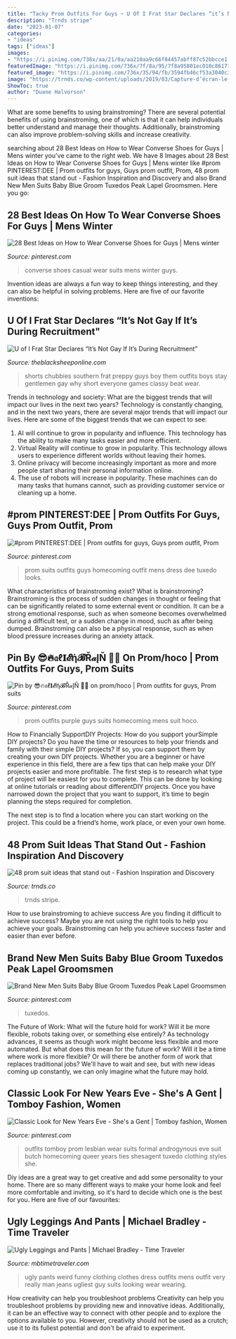 ```yaml
---
title: "Tacky Prom Outfits For Guys ~ U Of I Frat Star Declares “it’s Not Gay If It’s During Recruitment&quot;"
description: "Trnds stripe"
date: "2023-01-07"
categories:
- "ideas"
tags: ["ideas"]
images:
- "https://i.pinimg.com/736x/aa/21/0a/aa210aa9c66f84457abff87c52bbcce1.jpg"
featuredImage: "https://i.pinimg.com/736x/7f/8a/95/7f8a95801ec010c861712cba9749a2e9.jpg"
featured_image: "https://i.pinimg.com/736x/35/94/fb/3594fb46cf53a3040c311bee53136847.jpg"
image: "https://trnds.co/wp-content/uploads/2019/03/Capture-d’écran-le-2019-03-28-à-16.04.24.png"
ShowToc: true
author: "Duane Halvorson"
---
```



What are some benefits to using brainstroming?
There are several potential benefits of using brainstroming, one of which is that it can help individuals better understand and manage their thoughts. Additionally, brainstroming can also improve problem-solving skills and increase creativity.

	

		
searching about 28 Best Ideas on How to Wear Converse Shoes for Guys | Mens winter you've came to the right web. We have 8 Images about 28 Best Ideas on How to Wear Converse Shoes for Guys | Mens winter like #prom PINTEREST:DEE | Prom outfits for guys, Guys prom outfit, Prom, 48 prom suit ideas that stand out - Fashion Inspiration and Discovery and also Brand New Men Suits Baby Blue Groom Tuxedos Peak Lapel Groomsmen. Here you go:
		
    
## 28 Best Ideas On How To Wear Converse Shoes For Guys | Mens Winter

<img loading=lazy src="https://i.pinimg.com/736x/7f/8a/95/7f8a95801ec010c861712cba9749a2e9.jpg" onerror="this.onerror=null;this.src='https://tse4.mm.bing.net/th?id=OIP.1n7Gl-IZhXTxXHlRdrJiRwHaHa&amp;pid=15.1';" alt="28 Best Ideas on How to Wear Converse Shoes for Guys | Mens winter">

_Source: pinterest.com_

>converse shoes casual wear suits mens winter guys. 

	

Invention ideas are always a fun way to keep things interesting, and they can also be helpful in solving problems. Here are five of our favorite inventions: 

    
## U Of I Frat Star Declares “It’s Not Gay If It’s During Recruitment&quot;

<img loading=lazy src="https://theblacksheeponline.com/wp-content/uploads/2017/09/7699469273138fa75afa8cfc38ab23e5-preppy-guys-preppy-outfits.jpg" onerror="this.onerror=null;this.src='https://tse3.mm.bing.net/th?id=OIP.X4lNEfLn8sZzvCqJvxzdogHaH0&amp;pid=15.1';" alt="U of I Frat Star Declares “It’s Not Gay If It’s During Recruitment&quot;">

_Source: theblacksheeponline.com_

>shorts chubbies southern frat preppy guys boy them outfits boys stay gentlemen gay why short everyone games classy beat wear. 

	

Trends in technology and society: What are the biggest trends that will impact our lives in the next two years?
Technology is constantly changing, and in the next two years, there are several major trends that will impact our lives. Here are some of the biggest trends that we can expect to see: 
1) AI will continue to grow in popularity and influence. This technology has the ability to make many tasks easier and more efficient. 
2) Virtual Reality will continue to grow in popularity. This technology allows users to experience different worlds without leaving their homes. 
3) Online privacy will become increasingly important as more and more people start sharing their personal information online. 
4) The use of robots will increase in popularity. These machines can do many tasks that humans cannot, such as providing customer service or cleaning up a home.

    
## #prom PINTEREST:DEE | Prom Outfits For Guys, Guys Prom Outfit, Prom

<img loading=lazy src="https://i.pinimg.com/736x/51/0c/c9/510cc986c52d9ac4f2d59ca49d4bf122.jpg" onerror="this.onerror=null;this.src='https://tse3.mm.bing.net/th?id=OIP.HOg1CPw0S_J7sRx2JCYayQHaKN&amp;pid=15.1';" alt="#prom PINTEREST:DEE | Prom outfits for guys, Guys prom outfit, Prom">

_Source: pinterest.com_

>prom suits outfits guys homecoming outfit mens dress dee tuxedo looks. 

	

What characteristics of brainstroming exist?
What is brainstroming? Brainstroming is the process of sudden changes in thought or feeling that can be significantly related to some external event or condition. It can be a strong emotional response, such as when someone becomes overwhelmed during a difficult test, or a sudden change in mood, such as after being dumped. Brainstroming can also be a physical response, such as when blood pressure increases during an anxiety attack.

    
## Pin By 😎🔥𝔞ℓ𝐈𝓔ή𝓑Ř𝒶ĮŇ 🐲👟 On Prom/hoco | Prom Outfits For Guys, Prom Suits

<img loading=lazy src="https://i.pinimg.com/736x/aa/21/0a/aa210aa9c66f84457abff87c52bbcce1.jpg" onerror="this.onerror=null;this.src='https://tse4.mm.bing.net/th?id=OIP.y1wx4N7xb2qykxLsmCiCWwHaJ4&amp;pid=15.1';" alt="Pin by 😎🔥𝔞ℓ𝐈𝓔ή𝓑Ř𝒶ĮŇ 🐲👟 on prom/hoco | Prom outfits for guys, Prom suits">

_Source: pinterest.com_

>prom outfits purple guys suits homecoming mens suit hoco. 

	

How to Financially SupportDIY Projects: How do you support yourSimple DIY projects?
Do you have the time or resources to help your friends and family with their simple DIY projects? If so, you can support them by creating your own DIY projects. Whether you are a beginner or have experience in this field, there are a few tips that can help make your DIY projects easier and more profitable.
The first step is to research what type of project will be easiest for you to complete. This can be done by looking at online tutorials or reading about differentDIY projects. Once you have narrowed down the project that you want to support, it’s time to begin planning the steps required for completion.

The next step is to find a location where you can start working on the project. This could be a friend’s home, work place, or even your own home.

    
## 48 Prom Suit Ideas That Stand Out - Fashion Inspiration And Discovery

<img loading=lazy src="https://trnds.co/wp-content/uploads/2019/03/Capture-d’écran-le-2019-03-28-à-16.04.24.png" onerror="this.onerror=null;this.src='https://tse4.mm.bing.net/th?id=OIP.9qXybI82MaOgIcICLd64OwHaK8&amp;pid=15.1';" alt="48 prom suit ideas that stand out - Fashion Inspiration and Discovery">

_Source: trnds.co_

>trnds stripe. 

	

How to use brainstroming to achieve success
Are you finding it difficult to achieve success? Maybe you are not using the right tools to help you achieve your goals. Brainstroming can help you achieve success faster and easier than ever before.

    
## Brand New Men Suits Baby Blue Groom Tuxedos Peak Lapel Groomsmen

<img loading=lazy src="https://i.pinimg.com/736x/35/94/fb/3594fb46cf53a3040c311bee53136847.jpg" onerror="this.onerror=null;this.src='https://tse3.mm.bing.net/th?id=OIP.cl_eIoXA13PK_Xm8w56NdQHaJ3&amp;pid=15.1';" alt="Brand New Men Suits Baby Blue Groom Tuxedos Peak Lapel Groomsmen">

_Source: pinterest.com_

>tuxedos. 

	

The Future of Work: What will the future hold for work? Will it be more flexible, robots taking over, or something else entirely?
As technology advances, it seems as though work might become less flexible and more automated. But what does this mean for the future of work? Will it be a time where work is more flexible? Or will there be another form of work that replaces traditional jobs? We'll have to wait and see, but with new ideas coming up constantly, we can only imagine what the future may hold.

    
## Classic Look For New Years Eve - She&#039;s A Gent | Tomboy Fashion, Women

<img loading=lazy src="https://i.pinimg.com/736x/da/b2/69/dab26921f64c27026122cb0376bfed20.jpg" onerror="this.onerror=null;this.src='https://tse3.mm.bing.net/th?id=OIP.zYUOp9-HQNu9-c9RHLMbwgHaLM&amp;pid=15.1';" alt="Classic Look for New Years Eve - She&#039;s a Gent | Tomboy fashion, Women">

_Source: pinterest.com_

>outfits tomboy prom lesbian wear suits formal androgynous eve suit butch homecoming queer years ties shesagent tuxedo clothing styles she. 

	

Diy ideas are a great way to get creative and add some personality to your home. There are so many different ways to make your home look and feel more comfortable and inviting, so it's hard to decide which one is the best for you. Here are five of our favourites:

    
## Ugly Leggings And Pants | Michael Bradley - Time Traveler

<img loading=lazy src="https://mbtimetraveler.files.wordpress.com/2014/08/very-funny-weird-ugly-pants-men-women-fun-humor-clothing-style-images-pictures-bajiroo-photos-1.jpg" onerror="this.onerror=null;this.src='https://tse2.mm.bing.net/th?id=OIP.eAwUCLAegRveHLxP5eR5OgHaL0&amp;pid=15.1';" alt="Ugly Leggings and Pants | Michael Bradley - Time Traveler">

_Source: mbtimetraveler.com_

>ugly pants weird funny clothing clothes dress outfits mens outfit very really man jeans ugliest guy suits looking wear wearing. 

	

How creativity can help you troubleshoot problems
Creativity can help you troubleshoot problems by providing new and innovative ideas. Additionally, it can be an effective way to connect with other people and to explore the options available to you. However, creativity should not be used as a crutch; use it to its fullest potential and don't be afraid to experiment.

